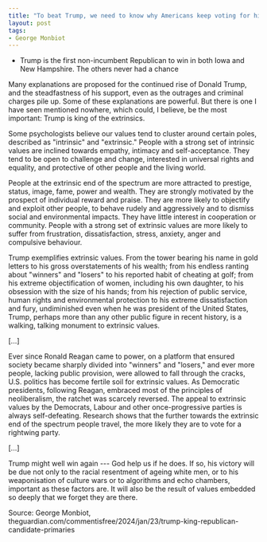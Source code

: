 ```yaml
---
title: "To beat Trump, we need to know why Americans keep voting for him. Psychologists may have the answer"
layout: post
tags:
- George Monbiot
---
```


- Trump is the first non-incumbent Republican to win in both Iowa and New Hampshire. The others never had a chance

Many explanations are proposed for the continued rise of Donald Trump, and the steadfastness of his support, even as the outrages and criminal charges pile up. Some of these explanations are powerful. But there is one I have seen mentioned nowhere, which could, I believe, be the most important: Trump is king of the extrinsics.

Some psychologists believe our values tend to cluster around certain poles, described as "intrinsic" and "extrinsic." People with a strong set of intrinsic values are inclined towards empathy, intimacy and self-acceptance. They tend to be open to challenge and change, interested in universal rights and equality, and protective of other people and the living world.

People at the extrinsic end of the spectrum are more attracted to prestige, status, image, fame, power and wealth. They are strongly motivated by the prospect of individual reward and praise. They are more likely to objectify and exploit other people, to behave rudely and aggressively and to dismiss social and environmental impacts. They have little interest in cooperation or community. People with a strong set of extrinsic values are more likely to suffer from frustration, dissatisfaction, stress, anxiety, anger and compulsive behaviour.

Trump exemplifies extrinsic values. From the tower bearing his name in gold letters to his gross overstatements of his wealth; from his endless ranting about "winners" and "losers" to his reported habit of cheating at golf; from his extreme objectification of women, including his own daughter, to his obsession with the size of his hands; from his rejection of public service, human rights and environmental protection to his extreme dissatisfaction and fury, undiminished even when he was president of the United States, Trump, perhaps more than any other public figure in recent history, is a walking, talking monument to extrinsic values.

[...]

Ever since Ronald Reagan came to power, on a platform that ensured society became sharply divided into "winners" and "losers," and ever more people, lacking public provision, were allowed to fall through the cracks, U.S. politics has become fertile soil for extrinsic values. As Democratic presidents, following Reagan, embraced most of the principles of neoliberalism, the ratchet was scarcely reversed. The appeal to extrinsic values by the Democrats, Labour and other once-progressive parties is always self-defeating. Research shows that the further towards the extrinsic end of the spectrum people travel, the more likely they are to vote for a rightwing party.

[...]

Trump might well win again --- God help us if he does. If so, his victory will be due not only to the racial resentment of ageing white men, or to his weaponisation of culture wars or to algorithms and echo chambers, important as these factors are. It will also be the result of values embedded so deeply that we forget they are there.

Source: George Monbiot, theguardian.com/commentisfree/2024/jan/23/trump-king-republican-candidate-primaries

